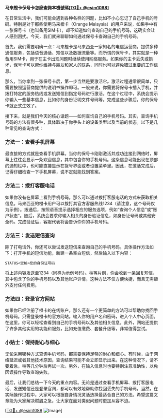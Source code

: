 **马来橙卡保号卡怎麽查詢本機號碼[[TG💪+ @esim1088](https://t.me/s/esim1088)]**

在日常生活中，我们可能会遇到各种各样的问题，比如不小心忘记了自己手机的号码。特别是对于那些使用马来橙卡（Orange Malaysia）的用户来说，如果手中有一张保号卡（也叫备用SIM卡），却不知道如何查询自己的手机号码，这确实会让人感到困扰。今天，我们就来聊聊如何通过保号卡查询自己的手机号码。

首先，我们需要明确一点：马来橙卡是马来西亚一家知名的电信运营商，提供多种通信服务，包括语音通话、短信以及数据流量等。而所谓的保号卡，其实就是一种备用SIM卡，用于在主卡出现问题时继续使用网络服务。如果你的主卡丢失或损坏，保号卡可以帮你维持与朋友和家人的联系，同时也可以避免错过重要的工作信息。

那么，当你拿到一张保号卡后，第一步当然是要激活它。激活过程通常很简单，只需要按照运营商提供的说明书操作即可。一般来说，你需要将保号卡插入手机，并拨打特定的服务热线或发送短信到指定号码进行激活。在这个过程中，系统会提示你输入一些基本信息，比如你的身份证明文件号码等。完成这些步骤后，你的保号卡就正式生效了。

接下来，就是我们今天的核心话题——如何查询自己的手机号码。其实，查询手机号码的方法有很多种，具体取决于你手头上的设备类型以及当前的状态。以下是几种常见的查询方式：

### 方法一：查看手机屏幕

最直接的方式就是查看手机屏幕。当你的保号卡刚刚激活并成功连接到网络时，屏幕上往往会显示一条欢迎信息，其中包含你的手机号码。这条信息可能出现在顶部的通知栏中，也可能直接显示在拨号界面或者设置菜单里。因此，在激活完成后，记得仔细检查一下手机屏幕，说不定就能找到答案。

### 方法二：拨打客服电话

如果你没有在屏幕上看到手机号码，那么可以通过拨打客服电话的方式来获取相关信息。马来西亚的橙卡用户可以拨打其官方客服热线1234（请注意，这个号码仅为示例）。拨通后，按照语音提示选择相应的服务选项，例如“查询个人信息”或“账户状态”。随后，系统会要求你输入相关的身份验证信息，如身份证号码或其他安全码。完成验证后，客服代表将会告诉你你的手机号码。

### 方法三：发送短信查询

除了打电话外，你还可以尝试发送短信来查询自己的手机号码。具体操作方法如下：打开手机的短信功能，新建一条空白短信，然后输入以下内容：

```
STATUS<空格>您的身份证号码
```

将上述内容发送至1234（同样为示例号码）。稍等片刻，你会收到一条回复短信，其中包含了你的手机号码以及其他账户详情。这种方法不仅方便快捷，而且无需额外支付任何费用。

### 方法四：登录官方网站

如果你已经注册了橙卡的在线账户，那么还有一个更简单的方法可以帮助你找回手机号码。只需登录橙卡的官方网站，输入你的用户名和密码，进入个人中心页面。在这里，你可以轻松查看到自己的手机号码以及其他相关信息。此外，网站还提供了许多其他实用的功能和服务，比如充值缴费、套餐升级等，非常值得尝试。

### 小贴士：保持耐心与细心

无论采用哪种方式查询手机号码，都需要保持足够的耐心和细心。有时候，由于网络延迟或者其他技术原因，查询结果可能不会立即显示出来。在这种情况下，请不要着急，稍等几分钟后再试一次。另外，在输入信息时也要特别注意准确性，以免因误操作导致查询失败。

最后，让我们总结一下今天的重点内容。无论是通过查看手机屏幕、拨打客服电话、发送短信还是登录官网，都可以有效地帮助你找回丢失的手机号码。当然，在实际操作过程中，大家可以根据自身情况灵活选择最适合自己的方法。希望这篇文章能为大家解决燃眉之急，让大家在面对类似问题时更加从容不迫。

[[TG💪+ @esim1088](https://t.me/s/esim1088) ![Image](https://i.postimg.cc/4NQfJmqS/Snipaste-2025-05-13-00-14-12.png)]